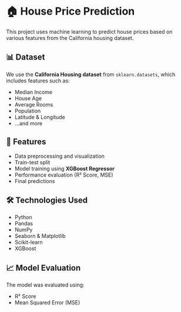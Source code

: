 # 🏠 House Price Prediction

This project uses machine learning to predict house prices based on various features from the California housing dataset.

## 📊 Dataset

We use the **California Housing dataset** from `sklearn.datasets`, which includes features such as:

- Median Income
- House Age
- Average Rooms
- Population
- Latitude & Longitude
- ...and more

## 🚀 Features

- Data preprocessing and visualization
- Train-test split
- Model training using **XGBoost Regressor**
- Performance evaluation (R² Score, MSE)
- Final predictions

## 🛠️ Technologies Used

- Python
- Pandas
- NumPy
- Seaborn & Matplotlib
- Scikit-learn
- XGBoost

## 📈 Model Evaluation

The model was evaluated using:
- R² Score
- Mean Squared Error (MSE)
